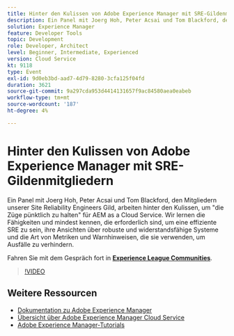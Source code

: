 ```yaml
---
title: Hinter den Kulissen von Adobe Experience Manager mit SRE-Gildenmitgliedern
description: Ein Panel mit Joerg Hoh, Peter Acsai und Tom Blackford, den Mitgliedern unserer Site Reliability Engineers Gild, arbeiten hinter den Kulissen, um "die Züge pünktlich zu halten" für AEM as a Cloud Service. Wir lernen die Fähigkeiten und mindest kennen, die erforderlich sind, um eine effiziente SRE zu sein, ihre Ansichten über robuste und widerstandsfähige Systeme und die Art von Metriken und Warnhinweisen, die sie verwenden, um Ausfälle zu verhindern.
solution: Experience Manager
feature: Developer Tools
topic: Development
role: Developer, Architect
level: Beginner, Intermediate, Experienced
version: Cloud Service
kt: 9118
type: Event
exl-id: 9d0eb3bd-aad7-4d79-8280-3cfa125f04fd
duration: 3621
source-git-commit: 9a297cda953d4414131657f9ac84580aea0eabeb
workflow-type: tm+mt
source-wordcount: '187'
ht-degree: 4%

---
```


# Hinter den Kulissen von Adobe Experience Manager mit SRE-Gildenmitgliedern

Ein Panel mit Joerg Hoh, Peter Acsai und Tom Blackford, den Mitgliedern unserer Site Reliability Engineers Gild, arbeiten hinter den Kulissen, um &quot;die Züge pünktlich zu halten&quot; für AEM as a Cloud Service. Wir lernen die Fähigkeiten und mindest kennen, die erforderlich sind, um eine effiziente SRE zu sein, ihre Ansichten über robuste und widerstandsfähige Systeme und die Art von Metriken und Warnhinweisen, die sie verwenden, um Ausfälle zu verhindern.

Fahren Sie mit dem Gespräch fort in **[Experience League Communities](https://adobe.ly/2WoCVOU)**.

>[!VIDEO](https://video.tv.adobe.com/v/337527/?quality=12&learn=on&hidetitle=true)

## Weitere Ressourcen

- [Dokumentation zu Adobe Experience Manager](https://experienceleague.adobe.com/docs/experience-manager-cloud-service.html?lang=de)
- [Übersicht über Adobe Experience Manager Cloud Service](https://experienceleague.adobe.com/docs/experience-manager-cloud-service/overview/home.html?lang=de)
- [Adobe Experience Manager-Tutorials](https://experienceleague.adobe.com/docs/experience-manager-tutorials.html?lang=de)
